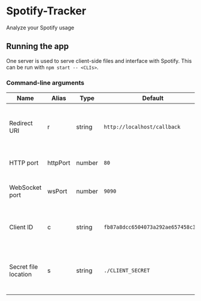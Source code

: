 # Spotify-Tracker
Analyze your Spotify usage

## Running the app
One server is used to serve client-side files and interface with Spotify. This can be run with `npm start -- <CLIs>`.

### Command-line arguments
| Name                 | Alias    | Type   | Default                            | Description                                                              |
|----------------------|----------|--------|------------------------------------|--------------------------------------------------------------------------|
| Redirect URI         | r        | string | `http://localhost/callback`        | Where Spotify should redirect the user after authorization.              |
| HTTP port            | httpPort | number | `80`                               | The port to run the HTTP server on.                                      |
| WebSocket port       | wsPort   | number | `9090`                             | The port to run the WebSocket server on.                                 |
| Client ID            | c        | string | `fb87a8dcc6504073a292ae657458c3ea` | The client ID of the Spotify app. Defaults to my client ID.              |
| Secret file location | s        | string | `./CLIENT_SECRET`                  | The location of a file containing the client secret for the Spotify app. |
